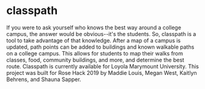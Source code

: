 # classpath
If you were to ask yourself who knows the best way around a college campus, the answer would be obvious--it's the students. So, classpath is a tool to take advantage of that knowledge. After a map of a campus is updated, path points can be added to buildings and known walkable paths on a college campus. This allows for students to map their walks from classes, food, community buildings, and more, and determine the best route. Classpath is currently available for Loyola Marymount University.
This project was built for Rose Hack 2019 by Maddie Louis, Megan West, Kaitlyn Behrens, and Shauna Sapper.
